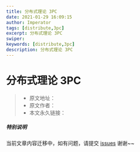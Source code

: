 ```yaml
---
title: 分布式理论 3PC
date: 2021-01-29 16:09:15
author: Imperator
tags: [distribute,3pc]
excerpt: 分布式理论 3PC
swiper:
keywords: [distribute,3pc]
description: 分布式理论 3PC
---
```


# 分布式理论 3PC

> * 原文地址：[]()
> * 原文作者：[]()
> * 本文永久链接：[]()

##### **特别说明**

当前文章内容迁移中，如有问题，请提交 [issues](https://github.com/Starrier/starrier.github.io/issues) 谢谢~~
